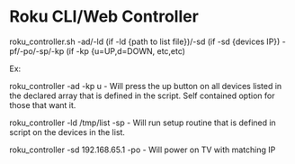 # Roku CLI/Web Controller

roku_controller.sh -ad/-ld (if -ld {path to list file})/-sd (if -sd {devices IP}) -pf/-po/-sp/-kp (if -kp {u=UP,d=DOWN, etc,etc)

Ex:

roku_controller -ad -kp u - Will press the up button on all devices listed in the declared array that is defined in the script. Self contained option for those that want it.

roku_controller -ld /tmp/list -sp - Will run setup routine that is defined in script on the devices in the list.

roku_controller -sd 192.168.65.1 -po - Will power on TV with matching IP 
